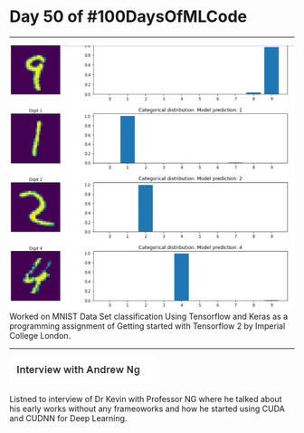# Day 50 of #100DaysOfMLCode
---
<img src=0.png></img>
Worked on MNIST Data Set classification Using Tensorflow and Keras as a programming assignment of Getting started with Tensorflow 2 by Imperial College London.

---

<img src=1.png></img>

Listned to interview of Dr Kevin with Professor NG where he talked about his early works without any frameoworks and how he started using CUDA and CUDNN for Deep Learning.